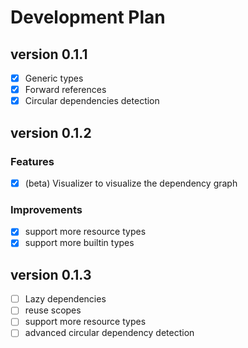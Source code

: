 # Development Plan

## version 0.1.1

- [x] Generic types
- [x] Forward references
- [x] Circular dependencies detection

## version 0.1.2

### Features

- [x] (beta) Visualizer to visualize the dependency graph

### Improvements

- [x] support more resource types
- [x] support more builtin types

## version 0.1.3

- [ ] Lazy dependencies
- [ ] reuse scopes
- [ ] support more resource types
- [ ] advanced circular dependency detection
